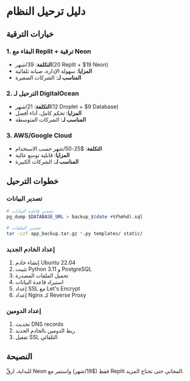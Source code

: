 # دليل ترحيل النظام

## خيارات الترقية

### 1. البقاء مع Replit + ترقية Neon
- **التكلفة**: $39/شهر ($20 Replit + $19 Neon)
- **المزايا**: سهولة الإدارة، صيانة تلقائية
- **المناسب لـ**: الشركات الصغيرة

### 2. الترحيل لـ DigitalOcean
- **التكلفة**: $21/شهر ($12 Droplet + $9 Database)
- **المزايا**: تحكم كامل، أداء أفضل
- **المناسب لـ**: الشركات المتوسطة

### 3. AWS/Google Cloud
- **التكلفة**: $25-50/شهر حسب الاستخدام
- **المزايا**: قابلية توسع عالية
- **المناسب لـ**: الشركات الكبيرة

## خطوات الترحيل

### تصدير البيانات
```bash
# تصدير قاعدة البيانات
pg_dump $DATABASE_URL > backup_$(date +%Y%m%d).sql

# تصدير الملفات
tar -czf app_backup.tar.gz *.py templates/ static/
```

### إعداد الخادم الجديد
1. إنشاء خادم Ubuntu 22.04
2. تثبيت Python 3.11 و PostgreSQL
3. تحميل الملفات المصدرة
4. استيراد قاعدة البيانات
5. إعداد SSL مع Let's Encrypt
6. إعداد Nginx كـ Reverse Proxy

### إعداد الدومين
1. تحديث DNS records
2. ربط الدومين بالخادم الجديد
3. تفعيل SSL التلقائي

## النصيحة
للبداية، ارقِّ Neon فقط ($19/شهر) واستمر مع Replit المجاني حتى تحتاج المزيد.